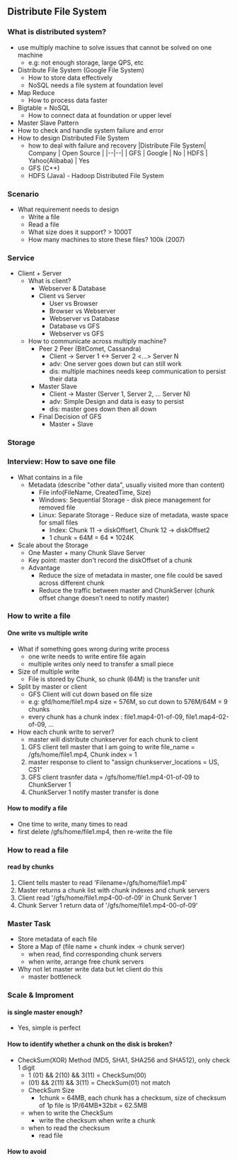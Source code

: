 ## Distribute File System
### What is distributed system?
- use multiply machine to solve issues that cannot be solved on one machine
	- e.g: not enough storage, large QPS, etc
- Distribute File System (Google File System)
	- How to store data effectively
	- NoSQL needs a file system at foundation level
- Map Reduce
	- How to process data faster
- Bigtable = NoSQL
	- How to connect data at foundation or upper level
- Master Slave Pattern
- How to check and handle system failure and error
- How to design Distributed File System
	- how to deal with failure and recovery
|Distribute File System| Company | Open Source |
|--|--|
| GFS | Google | No
| HDFS | Yahoo(Alibaba) | Yes
	- GFS (C++)
	- HDFS (Java) - Hadoop Distributed File System

### Scenario
- What requirement needs to design
	- Write a file
	- Read a file
	- What size does it support? > 1000T
	- How many machines to store these files? 100k (2007)

### Service
- Client + Server
	- What is client?
		- Webserver & Database
		- Client vs Server
			- User vs Browser
			- Browser vs Webserver
			- Webserver vs Database
			- Database vs GFS
			- Webserver vs GFS
	- How to communicate across multiply machine?
		- Peer 2 Peer (BitComet, Cassandra)
			- Client -> Server 1 <-> Server 2 <...> Server N
			- adv: One server goes down but can still work
			- dis: multiple machines needs keep communication to persist their data
		- Master Slave
			- Client -> Master (Server 1, Server 2, ... Server N)
			- adv: Simple Design and data is easy to persist
			- dis: master goes down then all down
		- Final Decision of GFS
			- Master + Slave
	
### Storage

### Interview: How to save one file
- What contains in a file
	- Metadata (describe "other data", usually visited more than content)
		- File info(FileName, CreatedTime, Size)
		- Windows: Sequential Storage - disk piece management for removed file
		- Linux: Separate Storage - Reduce size of metadata, waste space for small files
			- Index: Chunk 11 -> diskOffset1, Chunk 12 -> diskOffset2
			- 1 chunk = 64M = 64 * 1024K
- Scale about the Storage
	- One Master + many Chunk Slave Server
	- Key point: master don't record the diskOffset of a chunk
	- Advantage
		- Reduce the size of metadata in master, one file could be saved across different chunk
		- Reduce the traffic between master and ChunkServer (chunk offset change doesn't need to notify master)
### How to write a file
#### One write vs multiple write
- What if something goes wrong during write process
	- one write needs to write entire file again 
	- multiple writes only need to transfer a small piece
- Size of multiple write
	- File is stored by Chunk, so chunk (64M) is the transfer unit
- Split by master or client
	- GFS Client will cut down based on file size
	- e.g: gfd/home/file1.mp4 size = 576M, so cut down to 576M/64M = 9 chunks
	- every chunk has a chunk index : file1.map4-01-of-09, file1.map4-02-of-09, ...
- How each chunk write to server?
	- master will distribute chunkserver for each chunk to client
	1. GFS client tell master that I am going to write file_name = /gfs/home/file1.mp4, Chunk index = 1
	2. master response to client to "assign chunkserver_locations = US, CS1"
	3. GFS client trasnfer data = /gfs/home/file1.mp4-01-of-09 to ChunkServer 1
	4. ChunkServer 1 notify master transfer is done
#### How to modify a file
- One time to write, many times to read
- first delete /gfs/home/file1.mp4, then re-write the file

### How to read a file
#### read by chunks
1. Client tells master to read 'Filename=/gfs/home/file1.mp4'
2. Master returns a chunk list with chunk indexes and chunk servers
3. Client read '/gfs/home/file1.mp4-00-of-09' in Chunk Server 1
4. Chunk Server 1 return data of '/gfs/home/file1.mp4-00-of-09'

### Master Task
- Store metadata of each file
- Store a Map of (file name + chunk index -> chunk server)
	- when read, find corresponding chunk servers
	- when write, arrange free chunk servers
- Why not let master write data but let client do this
	- master bottleneck

### Scale & Improment
#### is single master enough?
- Yes, simple is perfect
#### How to identify whether a chunk on the disk is broken?
- CheckSum(XOR) Method (MD5, SHA1, SHA256 and SHA512), only check 1 digit
	- 1 (01) && 2(10) && 3(11) = CheckSum(00)
	-  (01) && 2(11) && 3(11) = CheckSum(01) not match
	-  CheckSum Size
		- 1chunk = 64MB, each chunk has a checksum, size of checksum of 1p file is 1P/64MB*32bit = 62.5MB
	- when to write the CheckSum
		- write the checksum when write a chunk
	- when to read the checksum
		- read file
#### How to avoid 
<!--stackedit_data:
eyJoaXN0b3J5IjpbODg2MzQ5MTE0LDE5NDg1OTczNyw2MjM5ND
YxODUsMTIyNTg4MjU0NSwtOTY0MzQ4MDM4LDYxMjQ2Mjk4OCwt
MjEwODA0OTgzLDEwNDA3MTQxNjYsLTE5MzU2MjE2MTksLTIwNz
E1MTM1ODIsMjM4MTUwMDMwLDc4MTM0MTM3OCwtMTQ0MTgyNzU5
OCwxMDU0OTA2NjAxLC0xOTk2MzEwMjM1LC0xMzE4MTg1NTA2LC
0xMDc0MzQ3OTE4XX0=
-->
